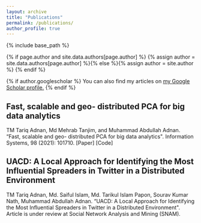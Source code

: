 ```yaml
---
layout: archive
title: "Publications"
permalink: /publications/
author_profile: true
---
```

{% include base_path %}

{% if page.author and site.data.authors[page.author] %}
  {% assign author = site.data.authors[page.author] %}{% else %}{% assign author = site.author %}
{% endif %}

{% if author.googlescholar %}
  You can also find my articles on <u><a href="{{author.googlescholar}}">my Google Scholar profile</a>.</u>
{% endif %}

Fast, scalable and geo- distributed PCA for big data analytics
------
TM Tariq Adnan, Md Mehrab Tanjim, and Muhammad Abdullah Adnan. “Fast, scalable and geo- distributed PCA for big data analytics". Information Systems, 98 (2021): 101710. [Paper] [Code]

UACD: A Local Approach for Identifying the Most Influential Spreaders in Twitter in a Distributed Environment
------
TM Tariq Adnan, Md. Saiful Islam, Md. Tarikul Islam Papon, Sourav Kumar Nath, Muhammad Abdullah Adnan. “UACD: A Local Approach for Identifying the Most Influential Spreaders in Twitter in a Distributed Environment". Article is under review at Social Network Analysis and Mining (SNAM).

